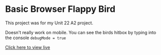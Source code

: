 # Basic Browser Flappy Bird

This project was for my Unit 22 A2 project.

Doesn't really work on mobile. 
You can see the birds hitbox by typing into the console `debugMode = true`

[Click here to view live](https://mystik01.github.io/U22A2/public/index)

